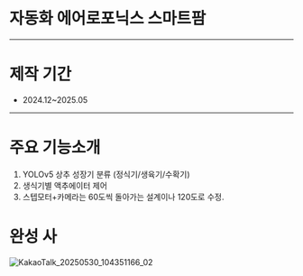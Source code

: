 # 자동화 에어로포닉스 스마트팜
---
# 제작 기간 
- 2024.12~2025.05
---
# 주요 기능소개

1. YOLOv5 상추 성장기 분류 (정식기/생육기/수확기) 
2. 생식기별 액추에이터 제어 
3. 스텝모터+카메라는 60도씩 돌아가는 설계이나 120도로 수정. 

# 완성 사
![KakaoTalk_20250530_104351166_02](https://github.com/user-attachments/assets/06eeb5d4-2e0a-48a1-a0ff-4048e4f69ce9)
